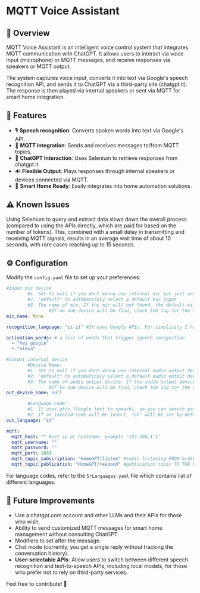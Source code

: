 # MQTT Voice Assistant

## 📌 Overview
MQTT Voice Assistant is an intelligent voice control system that integrates MQTT communication with ChatGPT. It allows users to interact via voice input (microphone) or MQTT messages, and receive responses via speakers or MQTT output.

The system captures voice input, converts it into text via Google's speech recognition API, and sends it to ChatGPT via a third-party site (chatgpt.it).
The response is then played via internal speakers or sent via MQTT for smart home integration.

## 🚀 Features
- 🎙️ **Speech recognition**: Converts spoken words into text via Google's API.
- 🔗 **MQTT integration**: Sends and receives messages to/from MQTT topics.
- 💬 **ChatGPT Interaction**: Uses Selenium to retrieve responses from chatgpt.it.
- 🔊 **Flexible Output**: Plays responses through internal speakers or devices connected via MQTT.
- 🏡 **Smart Home Ready**: Easily integrates into home automation solutions.

## ⚠️ Known Issues
Using Selenium to query and extract data slows down the overall process (compared to using the APIs directly, which are paid for based on the number of tokens). This, combined with a small delay in transmitting and receiving MQTT signals, results in an average wait time of about 10 seconds, with rare cases reaching up to 15 seconds.

## ⚙️ Configuration
Modify the `config.yaml` file to set up your preferences:

```yaml
#Input mic device
        #1. Set to null if you dont wanna use internal mic but just another device that comunicate with MQTT
        #2. "default" to automaticaly select a default mic input
        #3. The name of mic. If the mic will not found, the default will be used.
                #If no one device will be find, check the log for the names list of devices available
mic_name: None    

recognition_language: "it-it" #It uses Google APIs. For simplicity I have added a code list for the various languages in SrLanguages.ywaml: RecognitionLanguageCode.

activation_words: # a list of words that trigger speech recognition
  - "hey google"
  - "alexa"   

#output internal device
        #Device Name:
        #1. Set to null if you dont wanna use internal audio output device but just another device that comunicate with MQTT
        #2. "default" to automaticaly select a default audio output device
        #3. The name of audio output device. If the audio output device will not found, the default will be used.
                #If no one device will be find, check the log for the names list of devices available
out_device_name: null

        #Language code:
        #1. It uses gtts (Google text to speech), so you can search your language code.
        #2. If an invalid code will be insert, "en" will be set by default. For simplicity I have added a code list for the various languages in SrLanguages.yaml: OutLanguageCode.
out_language: "it"

mqtt:    
  mqtt_host: "" #set ip or hostname: example "192.168.1.1" 
  mqtt_username: ""
  matt_password: ""
  mqtt_port: 1883
  mqtt_topic_subscription: "HomeGPT/listen" #topic listening FROM broker
  mqtt_topic_publication: "HomeGPT/respond" #publication topic TO THE broker
```

For language codes, refer to the `SrLanguages.yaml` file which contains list of different languages.

## 🤖 Future Improvements
- Use a chatgpt.com account and other LLMs and their APIs for those who wish.
- Ability to send customized MQTT messages for smart home management without consulting ChatGPT.
- Modifiers to set after the message.
- Chat mode (currently, you get a single reply without tracking the conversation history).
- **User-selectable APIs**: Allow users to switch between different speech recognition and text-to-speech APIs, including local models, for those who prefer not to rely on third-party services.

Feel free to contribute! 🎉

